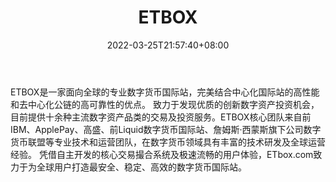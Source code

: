 ﻿---
weight: 
title: "ETBOX"
description: "ETBOX是一家面向全球的专业数字…"
date: 2022-03-25T21:57:40+08:00
lastmod: 2022-03-25T16:45:40+08:00
draft: false
authors: ["Metabd"]
featuredImage: "etbox.webp"
link: ""
tags: ["交易所","ETBOX"]
categories: ["navigation"]
navigation: ["交易所"]
lightgallery: true
toc: true
pinned: false
recommend: false
recommend1: false
---
ETBOX是一家面向全球的专业数字货币国际站，完美结合中心化国际站的高性能和去中心化公链的高可靠性的优点。 致力于发现优质的创新数字资产投资机会，目前提供十余种主流数字资产品类的交易及投资服务。ETBOX核心团队来自前IBM、ApplePay、高盛、前Liquid数字货币国际站、詹姆斯·西蒙斯旗下公司数字货币联盟等专业技术和运营团队，在数字货币领域具有丰富的技术研发及全球运营经验。
凭借自主开发的核心交易撮合系统及极速流畅的用户体验，ETbox.com致力于为全球用户打造最安全、稳定、高效的数字货币国际站。
